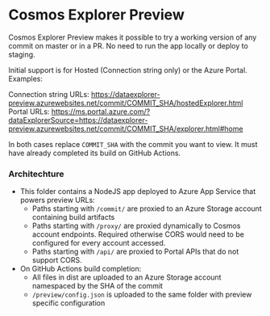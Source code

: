 # Cosmos Explorer Preview

Cosmos Explorer Preview makes it possible to try a working version of any commit on master or in a PR. No need to run the app locally or deploy to staging.

Initial support is for Hosted (Connection string only) or the Azure Portal. Examples:

Connection string URLs: https://dataexplorer-preview.azurewebsites.net/commit/COMMIT_SHA/hostedExplorer.html
Portal URLs: https://ms.portal.azure.com/?dataExplorerSource=https://dataexplorer-preview.azurewebsites.net/commit/COMMIT_SHA/explorer.html#home

In both cases replace `COMMIT_SHA` with the commit you want to view. It must have already completed its build on GitHub Actions.

### Architechture

- This folder contains a NodeJS app deployed to Azure App Service that powers preview URLs:
  - Paths starting with `/commit/` are proxied to an Azure Storage account containing build artifacts
  - Paths starting with `/proxy/` are proxied dynamically to Cosmos account endpoints. Required otherwise CORS would need to be configured for every account accessed.
  - Paths starting with `/api/` are proxied to Portal APIs that do not support CORS.
- On GitHub Actions build completion:
  - All files in dist are uploaded to an Azure Storage account namespaced by the SHA of the commit
  - `/preview/config.json` is uploaded to the same folder with preview specific configuration
